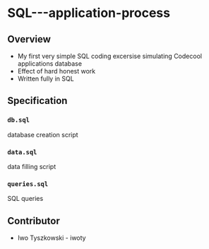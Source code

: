 # SQL---application-process

## Overview
* My first very simple SQL coding excersise simulating Codecool applications database
* Effect of hard honest work
* Written fully in SQL

## Specification
### **`db.sql`**
database creation script
### **`data.sql`**
data filling script
### **`queries.sql`**
SQL queries

## Contributor
* Iwo Tyszkowski - iwoty